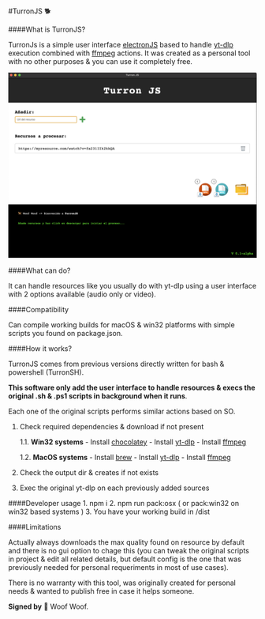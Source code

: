 #TurronJS 🐕 

####What is TurronJS?


TurronJs is a simple user interface [electronJS](https://github.com/electron/electron)  based to handle [yt-dlp](https://github.com/yt-dlp/yt-dlp) execution combined with [ffmpeg](https://github.com/FFmpeg/FFmpeg) actions. It was created as a personal tool with no other purposes & you can use it completely free.

![TurronJS GUI screenshot](./screenshot.png)

####What can do?

It can handle resources like you usually do with yt-dlp using a user interface with 2 options available (audio only or video).

####Compatibility

Can compile working builds for macOS & win32 platforms with simple scripts you found on package.json. 


####How it works?

TurronJS comes from previous versions directly written for bash & powershell (TurronSH).

**This software only add the user interface to handle resources & execs the original .sh & .ps1 scripts in background when it runs**.

Each one of the original scripts performs similar actions based on SO.

1. Check required dependencies & download if not present

    1.1. **Win32 systems**
        -  Install [chocolatey](https://github.com/chocolatey/choco)
        -  Install [yt-dlp](https://github.com/yt-dlp/yt-dlp)
        -  Install [ffmpeg](https://github.com/FFmpeg/FFmpeg)

    1.2. **MacOS systems**
        -  Install [brew](https://github.com/Homebrew/brew)
        -  Install [yt-dlp](https://github.com/yt-dlp/yt-dlp)
        -  Install [ffmpeg](https://github.com/FFmpeg/FFmpeg)

2. Check the output dir & creates if not exists
3. Exec the original yt-dlp on each previously added sources


####Developer usage
    1. npm i
    2. npm run pack:osx ( or pack:win32 on win32 based systems )
    3. You have your working build in /dist

####Limitations

Actually always downloads the max quality found on resource by default and there is no gui option to chage this (you can tweak the original scripts in project & edit all related details, but default config is the one that was previously needed for personal requeriments in most of use cases).

There is no warranty with this tool, was originally created for personal needs & wanted to publish free in case it helps someone. 

**Signed by** 🐾 Woof Woof.

